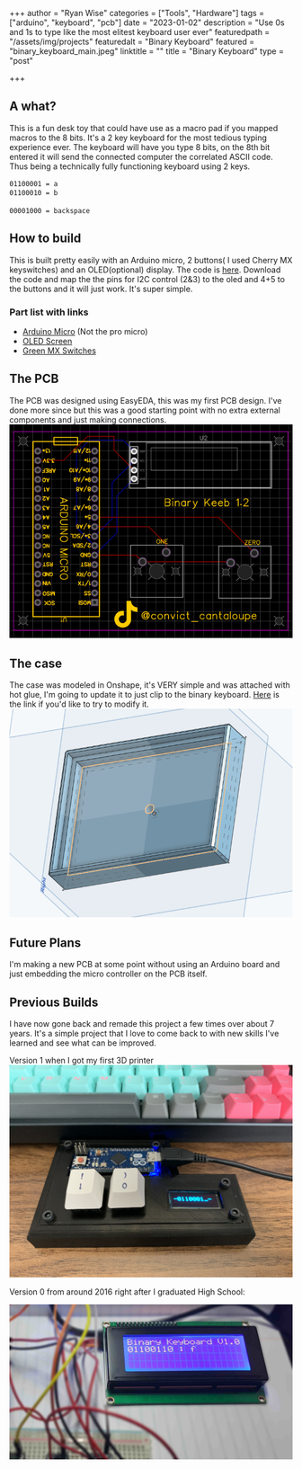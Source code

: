 +++
author = "Ryan Wise"
categories = ["Tools", "Hardware"]
tags = ["arduino", "keyboard", "pcb"]
date = "2023-01-02"
description = "Use 0s and 1s to type like the most elitest keyboard user ever"
featuredpath = "/assets/img/projects"
featuredalt = "Binary Keyboard"
featured = "binary_keyboard_main.jpeg"
linktitle = ""
title = "Binary Keyboard"
type = "post"

+++

## A what?

This is a fun desk toy that could have use as a macro pad if you mapped macros to the 8 bits. It's a 2 key keyboard for the most tedious typing experience ever. The keyboard will have you type 8 bits, on the 8th bit entered it will send the connected computer the correlated ASCII code. Thus being a technically fully functioning keyboard using 2 keys.

```
01100001 = a
01100010 = b

00001000 = backspace
```

## How to build

This is built pretty easily with an Arduino micro, 2 buttons( I used Cherry MX keyswitches) and an OLED(optional) display. The code is [here](https://github.com/leobeosab/binarykeyboard). Download the code and map the the pins for I2C control (2&3) to the oled and 4+5 to the buttons and it will just work. It's super simple. 

### Part list with links

- [Arduino Micro](https://amzn.to/2YGlE0P) (Not the pro micro)
- [OLED Screen](https://amzn.to/3cX4bGl)
- [Green MX Switches](https://amzn.to/3f8YsyK)

## The PCB
The PCB was designed using EasyEDA, this was my first PCB design. I've done more since but this was a good starting point with no extra external components and just making connections.
![PCB image](assets/img/projects/binkeebpcb2.png)

## The case

The case was modeled in Onshape, it's VERY simple and was attached with hot glue, I'm going to update it to just clip to the binary keyboard. [Here](https://cad.onshape.com/documents/42e5bccf31b5981d8c058959/w/61b83b74ed54f1bbbaa18a41/e/b39b02a284b23861a57fb298) is the link if you'd like to try to modify it. 
![](assets/img/projects/binkeebcase.png)
## Future Plans

I'm making a new PCB at some point without using an Arduino board and just embedding the micro controller on the PCB itself. 

## Previous Builds
I have now gone back and remade this project a few times over about 7 years. It's a simple project that I love to come back to with new skills I've learned and see what can be improved.


Version 1 when I got my first 3D printer
![version1](/assets/img/projects/binary_keyboard_older.jpg)

Version 0 from around 2016 right after I graduated High School:

![/assets/img/projects/binary_keyboard.jpg](/assets/img/projects/binary_keyboard.jpg)
